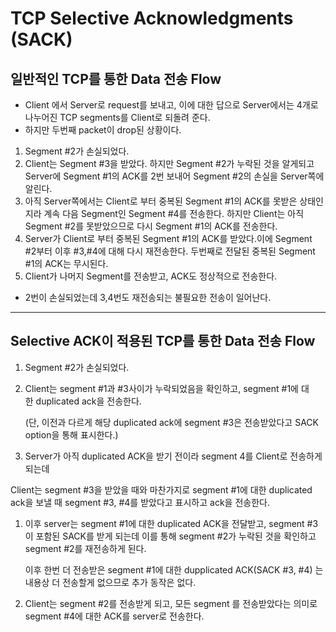 # **TCP Selective Acknowledgments (SACK)**

## **일반적인 TCP를 통한 Data 전송 Flow**

- Client 에서 Server로 request를 보내고, 이에 대한 답으로 Server에서는 4개로 나누어진 TCP segments를 Client로 되돌려 준다.
- 하지만 두번째 packet이 drop된 상황이다.

1.  Segment #2가 손실되었다.
2.  Client는 Segment #3을 받았다. 하지만 Segment #2가 누락된 것을 알게되고 Server에 Segment #1의 ACK를 2번 보내어 Segment #2의 손실을 Server쪽에 알린다.
3.  아직 Server쪽에서는 Client로 부터 중복된 Segment #1의 ACK를 못받은 상태인지라 계속 다음 Segment인 Segment #4를 전송한다. 하지만 Client는 아직 Segment #2를 못받았으므로 다시 Segment #1의 ACK를 전송한다.
4. Server가 Client로 부터 중복된 Segment #1의 ACK를 받았다.이에 Segment #2부터 이후 #3,#4에 대해 다시 재전송한다. 두번째로 전달된 중복된 Segment #1의 ACK는 무시된다.
5. Client가 나머지 Segment를 전송받고, ACK도 정상적으로 전송한다.

- 2번이 손실되었는데 3,4번도 재전송되는 불필요한 전송이 일어난다.

---

## **Selective ACK이 적용된 TCP를 통한 Data 전송 Flow**

1. Segment #2가 손실되었다.
2. Client는 segment #1과 #3사이가 누락되었음을 확인하고, segment #1에 대한 duplicated ack을 전송한다.
    
    (단, 이전과 다르게 해당 duplicated ack에 segment #3은 전송받았다고 SACK option을 통해 표시한다.)
    
3. Server가 아직 duplicated ACK을 받기 전이라 segment 4를 Client로 전송하게 되는데

Client는 segment #3을 받았을 때와 마찬가지로 segment #1에 대한 duplicated ack을 보낼 때 segment #3, #4를 받았다고 표시하고 ack을 전송한다.

1.  이후 server는 segment #1에 대한 duplicated ACK을 전달받고, segment #3이 포함된 SACK를 받게 되는데 이를 통해 segment #2가 누락된 것을 확인하고 segment #2를 재전송하게 된다.
    
    이후 한번 더 전송받은 segment #1에 대한 dupplicated ACK(SACK #3, #4) 는 내용상 더 전송할게 없으므로 추가 동작은 없다.
    
2. Client는 segment #2를 전송받게 되고, 모든 segment 를 전송받았다는 의미로 segment #4에 대한 ACK를 server로 전송한다.